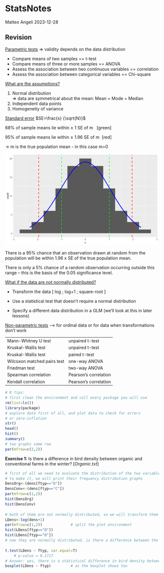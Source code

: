 StatsNotes
================
Matteo Angeli
2023-12-28

## Revision

<u>Parametric tests</u> ⇒ validity depends on the data distribution

- Compare means of two samples == t-test
- Compare means of three or more samples == ANOVA
- Assess the association between two continuous variables == correlation
- Assess the association between categorical variables == Chi-square

<u>What are the assumptions?</u>

1.  Normal distribution </br> ⇒ data are symmetrical about the mean:
    Mean = Mode = Median
2.  Independent data points
3.  Homogeneity of variance

<u>Standard error</u> $SE=\frac{s} {\sqrt{N}}$

68% of sample means lie within ± 1 SE of m   \[green\]

95% of sample means lie within ± 1.96 SE of m  \[red\]

→ m is the true population mean - in this case m=0

<img src="Notes_files/figure-gfm/gaussian_distribution.png"
width="1420" />

There is a 95% chance that an observation drawn at random from the
population will be within 1.96 x SE of the true population mean.

There is only a 5% chance of a random observation occurring outside this
range – this is the basis of the 0.05 significance level.

<u>What if the data are not normally distributed?</u>

- Transform the data \[ log ; log+1 ; square-root \]

- Use a statistical test that doesn’t require a normal distribution

- Specify a different data distribution in a GLM (we’ll look at this in
  later lessons)

<u>Non-parametric tests</u> —\> for ordinal data or for data when
transformations don’t work

|                             |                       |
|-----------------------------|-----------------------|
| Mann-Whitney U test         | unpaired t-test       |
| Kruskal-Wallis test         | unpaired t-test       |
| Kruskal-Wallis test         | paired t-test         |
| Wilcoxon matched pairs test | one-way ANOVA         |
| Friedman test               | two-way ANOVA         |
| Spearman correlation        | Pearson’s correlation |
| Kendall correlation         | Pearson’s correlation |

``` r
# R tips:
# first clean the environment and call every package you will use
rm(list=ls())
library(package)
# explore data first of all, and plot data to check for errors 
# or zero-inflation
str()
head()
hist()
summary()
# two graphs same row
par(mfrow=c(2,2))
```

**Exercise 1:** Is there a difference in bird density between organic
and conventional farms in the winter? \[*Organic.txt*\]

``` r
# first of all we need to evaluate the distribution of the two variables
# to make it, we will print their frequency distribution graphs 
DensOrg<-(dens[ftyp=="O"])
DensConv<-(dens[ftyp=="C"])
par(mfrow=c(1,2))
hist(DensOrg)
hist(DensConv)

# both of them are not normally distributed, so we will transform them with in log(x+1) scale
LDens<-log(dens+1)
par(mfrow=c(1,2))             # split the plot environment
hist(LDens[ftyp=="O"])
hist(LDens[ftyp=="O"])
# now they are normally distributed, is there a difference between the mean of the two samples?

t.test(LDens ~ ftyp, var.equal=T)
    # p-value = 0.1717
# Answer: yes, there is a statistical difference in bird density between organic and conventional farms in winter
boxplot(LDens ~ ftyp)         # as the boxplot shows too
```
